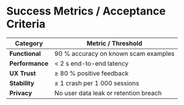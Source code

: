# Success Metrics / Acceptance Criteria

| Category | Metric / Threshold |
|-----------|------------------|
| **Functional** | 90 % accuracy on known scam examples |
| **Performance** | < 2 s end-to-end latency |
| **UX Trust** | ≥ 80 % positive feedback |
| **Stability** | ≤ 1 crash per 1 000 sessions |
| **Privacy** | No user data leak or retention breach |

